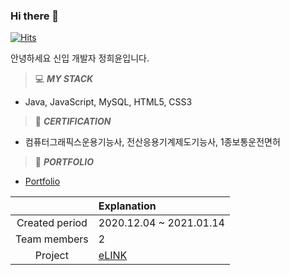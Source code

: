 ### Hi there 👋

[![Hits](https://hits.seeyoufarm.com/api/count/incr/badge.svg?url=https%3A%2F%2Fgithub.com%2Fgjbae1212%2Fheeyun9418&count_bg=%23F5A1F9&title_bg=%23AD68ED&icon=&icon_color=%23E7E7E7&title=hits&edge_flat=false)](https://hits.seeyoufarm.com)

안녕하세요 신입 개발자 정희윤입니다.


> 💻 __*MY STACK*__   
  + Java, JavaScript, MySQL, HTML5, CSS3                                                                                                                               
> 🎫 __*CERTIFICATION*__  
  + 컴퓨터그래픽스운용기능사, 전산응용기계제도기능사, 1종보통운전면허
> 🍕 __*PORTFOLIO*__  
  + <a href="" target="_blank">[Portfolio](http://jjhhyy9418.github.io)</a>

|     |Explanation|
|:---:|:---|
|Created period|2020.12.04 ~ 2021.01.14|
|Team members|2|
|Project|[eLINK](http://embed.swq.co.kr/eLINK)|

<!--
**jjhhyy9418/jjhhyy9418** is a ✨ _special_ ✨ repository because its `README.md` (this file) appears on your GitHub profile.

Here are some ideas to get you started:

- 🔭 I’m currently working on ...
- 🌱 I’m currently learning ...
- 👯 I’m looking to collaborate on ...
- 🤔 I’m looking for help with ...
- 💬 Ask me about ...
- 📫 How to reach me: ...
- 😄 Pronouns: ...
- ⚡ Fun fact: ...
-->
